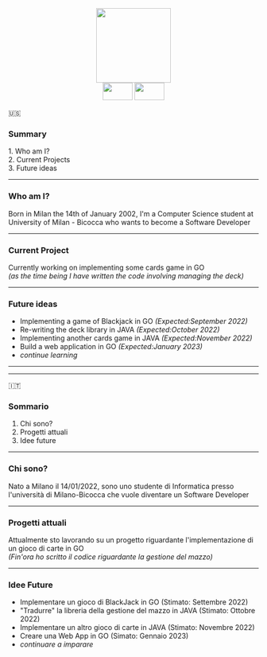 <div id="header" align="center">
  <img src="https://media.giphy.com/media/MY6MpD4YDuigatKNGh/giphy.gif" width="150"/> <br/>
  <img src="https://img.shields.io/badge/java-%23ED8B00.svg?style=for-the-badge&logo=java&logoColor=white" width="60" height="35"/>
  <img src="https://img.shields.io/badge/go-%2300ADD8.svg?style=for-the-badge&logo=go&logoColor=white" width="60" height="35"/>
</div>


🇺🇸
<h3>Summary</h3>
 1. Who am I? <br/>
 2. Current Projects <br/>
 3. Future ideas

<hr>

<div id="who-am-i">
    <h3>Who am I?</h3>
    <p>Born in Milan the 14th of January 2002, I'm a Computer Science student at University of Milan - Bicocca who wants to become a Software Developer</p>
</div>

<hr>

<div id="current-project">
    <h3>Current Project</h3>
    <p>Currently working on implementing some cards game in GO <br/><i>(as the time being I have written the code involving managing the deck)</i></p>
</div>

<hr>

<h3>Future ideas</h3>

  + Implementing a game of Blackjack in GO _(Expected:September 2022)_
  + Re-writing the deck library in JAVA _(Expected:October 2022)_
  + Implementing another cards game in JAVA _(Expected:November 2022)_
  + Build a web application in GO _(Expected:January 2023)_
  + _continue learning_

<hr>
<hr>

🇮🇹
<h3>Sommario</h3>

1. Chi sono?
2. Progetti attuali
3. Idee future

<hr>

<h3>Chi sono?</h3>
Nato a Milano il 14/01/2022, sono uno studente di Informatica presso l'università di Milano-Bicocca che vuole diventare un Software Developer

<hr>

<h3> Progetti attuali </h3>
Attualmente sto lavorando su un progetto riguardante l'implementazione di un gioco di carte in GO <br/>
<i>(Fin'ora ho scritto il codice riguardante la gestione del mazzo)</i>

<hr>

<h3> Idee Future </h3>

  + Implementare un gioco di BlackJack in GO (Stimato: Settembre 2022)
  + "Tradurre" la libreria della gestione del mazzo in JAVA (Stimato: Ottobre 2022)
  + Implementare un altro gioco di carte in JAVA (Stimato: Novembre 2022)
  + Creare una Web App in GO (Simato: Gennaio 2023)
  + _continuare a imparare_





